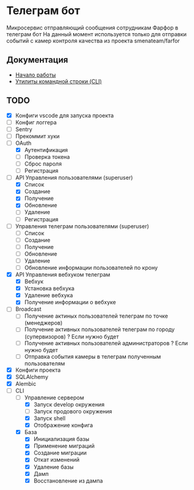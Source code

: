 # Телеграм бот
Микросервис отправляющий сообщения сотрудникам Фарфор в телеграм бот
На данный момент используется только для отправки событий с камер контроля качества из проекта smenateam/farfor


## Документация
* [Начало работы](/docs/getting_started.md)
* [Утилиты командной строки (CLI)](/docs/cli.md)


## TODO
* [x] Конфиги vscode для запуска проекта
* [ ] Конфиг логгера
* [ ] Sentry
* [ ] Прекоммит хуки
* [ ] OAuth
    * [x] Аутентификация
    * [ ] Проверка токена
    * [ ] Сброс пароля
    * [ ] Регистрация
* [ ] API Управления пользователями (superuser)
    * [x] Список
    * [x] Создание
    * [x] Получение
    * [x] Обновление
    * [ ] Удаление
    * [ ] Регистрация
* [ ] Управления телеграм пользователями (superuser)
    * [ ] Список
    * [ ] Создание
    * [ ] Получение
    * [ ] Обновление
    * [ ] Удаление
    * [ ] Обновление информации пользователей по крону
* [x] API Управления вебхуком телеграм
    * [x] Вебхук
    * [x] Установка вебхука
    * [x] Удаление вебхука
    * [x] Получение информации о вебхуке
* [ ] Broadcast
    * [ ] Получение актиных пользователей телеграм по точке (менеджеров)
    * [ ] Получение активных пользователей телеграм по городу (супервизоров) ? Если нужно будет
    * [ ] Получение активных пользователей администраторов ? Если нужно будет
    * [ ] Отправка события камеры в телеграм полученным пользователям
* [x] Конфиги проекта
* [x] SQLAlchemy
* [x] Alembic
* [ ] CLI
    * [ ] Управление сервером
        * [x] Запуск develop окружения
        * [ ] Запуск продового окружения
        * [x] Запуск shell
        * [x] Отображение конфига
    * [x] База
        * [x] Инициализация базы
        * [x] Применение миграций
        * [x] Создание миграции
        * [x] Откат изменений
        * [x] Удаление базы
        * [x] Дамп
        * [x] Восстановление из дампа
